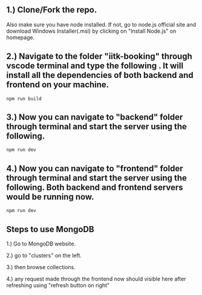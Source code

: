 
## 1.) Clone/Fork the repo. 
Also make sure you have node installed. If not, go to node.js official site and download Windows Installer(.msl) by clicking on "Install Node.js" on homepage.

## 2.) Navigate to the folder "iitk-booking" through vscode terminal and type the following . It will install all the dependencies of both backend and frontend on your machine.  ##
```
npm run build
```

## 3.) Now you can navigate to "backend" folder through terminal and start the server using the following.  ##
```
npm run dev
```

## 4.) Now you can navigate to "frontend" folder through terminal and start the server using the following.  Both backend and frontend servers would be running now.  ##
```
npm run dev
```

## Steps to use MongoDB  ##

1.) Go to MongoDB website.
   
2.) go to "clusters" on the left.

3.) then browse collections.

4.) any request made through the frontend now should visible here after refreshing using "refresh button on right"

